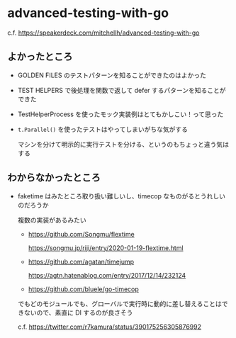 # advanced-testing-with-go

c.f. https://speakerdeck.com/mitchellh/advanced-testing-with-go

## よかったところ

* GOLDEN FILES のテストパターンを知ることができたのはよかった

* TEST HELPERS で後処理を関数で返して defer するパターンを知ることができた

* TestHelperProcess を使ったモック実装例はとてもかしこい！って思った

* `t.Parallel()` を使ったテストはやってしまいがちな気がする

    マシンを分けて明示的に実行テストを分ける、というのもちょっと違う気はする

## わからなかったところ

* faketime はみたところ取り扱い難しいし、timecop なものがるとうれしいのだろうか

    複数の実装があるみたい

    * https://github.com/Songmu/flextime

        https://songmu.jp/riji/entry/2020-01-19-flextime.html

    * https://github.com/agatan/timejump

        https://agtn.hatenablog.com/entry/2017/12/14/232124

    * https://github.com/bluele/go-timecop

    でもどのモジュールでも、グローバルで実行時に動的に差し替えることはできないので、素直に DI するのが良さそう

    c.f. https://twitter.com/r7kamura/status/390175256305876992
